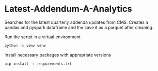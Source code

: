 # Latest-Addendum-A-Analytics
Searches for the latest quarterly addenda updates from CMS. Creates a pandas and pyspark dataframe and the save it as a parquet after cleaning. 

Run the script in a virtual environment

```cmd
python -m venv venv
```
Install necessary packages with appropriate versions

```cmd
pip install -r requirements.txt
```


